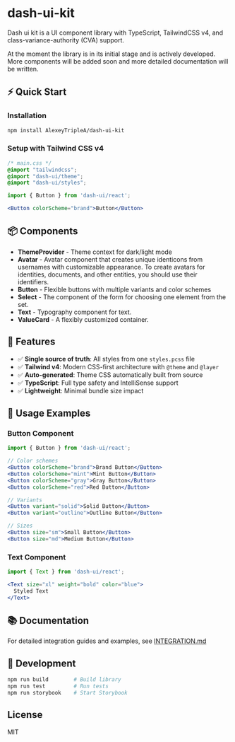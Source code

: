 # dash-ui-kit

Dash ui kit is a UI component library with TypeScript, TailwindCSS v4, and class-variance-authority (CVA) support.

At the moment the library is in its initial stage and is actively developed. More components will be added soon and more detailed documentation will be written.

## ⚡ Quick Start

### Installation

```bash
npm install AlexeyTripleA/dash-ui-kit
```

### Setup with Tailwind CSS v4

```css
/* main.css */
@import "tailwindcss";
@import "dash-ui/theme";
@import "dash-ui/styles";
```

```jsx
import { Button } from 'dash-ui/react';

<Button colorScheme="brand">Button</Button>
```

## 📦 Components

- **ThemeProvider** - Theme context for dark/light mode
- **Avatar** - Avatar component that creates unique identicons from usernames with customizable appearance. To create avatars for identities, documents, and other entities, you should use their identifiers.
- **Button** - Flexible buttons with multiple variants and color schemes
- **Select** - The component of the form for choosing one element from the set.
- **Text** - Typography component for text.
- **ValueCard** - A flexibly customized container.


## 🎨 Features

- ✅ **Single source of truth**: All styles from one `styles.pcss` file
- ✅ **Tailwind v4**: Modern CSS-first architecture with `@theme` and `@layer`
- ✅ **Auto-generated**: Theme CSS automatically built from source
- ✅ **TypeScript**: Full type safety and IntelliSense support
- ✅ **Lightweight**: Minimal bundle size impact

## 🚀 Usage Examples

### Button Component

```jsx
import { Button } from 'dash-ui/react';

// Color schemes
<Button colorScheme="brand">Brand Button</Button>
<Button colorScheme="mint">Mint Button</Button>
<Button colorScheme="gray">Gray Button</Button>
<Button colorScheme="red">Red Button</Button>

// Variants
<Button variant="solid">Solid Button</Button>
<Button variant="outline">Outline Button</Button>

// Sizes
<Button size="sm">Small Button</Button>
<Button size="md">Medium Button</Button>
```

### Text Component

```jsx
import { Text } from 'dash-ui/react';

<Text size="xl" weight="bold" color="blue">
  Styled Text
</Text>
```

## 📚 Documentation

For detailed integration guides and examples, see [INTEGRATION.md](./INTEGRATION.md)

## 🔧 Development

```bash
npm run build        # Build library
npm run test         # Run tests
npm run storybook    # Start Storybook
```

## License

MIT
